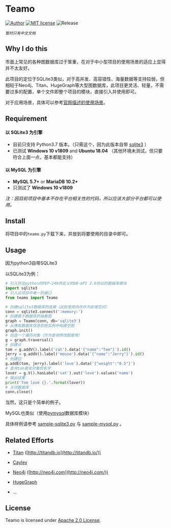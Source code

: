 # Teamo

[![Author](https://img.shields.io/badge/Author-owtotwo-yellow.svg)](https://github.com/owtotwo)
[![MIT license](https://img.shields.io/badge/License-Apache--2.0-brightgreen.svg)](https://img.shields.io/badge/License-Apache--2.0-brightgreen.svg)
![Release](https://img.shields.io/badge/Release-0.1.0-blue.svg)

_`暂时只有中文文档`_

## Why I do this

市面上常见的各种图数据库过于笨重，在对于中小型项目的使用场景的适应上显得并不太友好。

此项目的定位于SQLite3类似，对于高并发、高容错性、海量数据等支持较弱，但相较于Neo4j、Titan、HugeGraph等大型图数据库，此项目更灵活、轻量，不需要过多的配置，单个文件即整个项目的模块，直接引入并使用即可。

对于应用场景，具体可以参考[官网描述的使用场景](https://www.sqlite.org/whentouse.html)。

## Requirement

#### 以 SQLite3 为引擎

- 目前只支持 Python3.7 版本。（只需这个，因为此版本自带 [sqlite3](https://docs.python.org/3/library/sqlite3.html) ）
- 已测试 **Windows 10 v1809** and **Ubuntu 18.04** （其他环境未测试，但只要符合上面一点，基本都能支持）

#### 以 MySQL 为引擎

- **MySQL 5.7+** or **MariaDB 10.2+**
- 只测试了 **Windows 10 v1809**

_注：因目前项目中基本不存在平台相关性的代码，所以应该大部分平台都可以使用。_

## Install

将项目中的`teamo.py`下载下来，并放到将要使用的目录中即可。

## Usage

因为python3自带SQLite3

以SQLite3为例：

``` python
# 引入符合python的PEP-249所定义的DB-API 2.0协议的数据库模块
import sqlite3
# 引入此项目中唯一的接口
from teamo import Teamo

# 创建sqlite3数据库的连接（此处使用内存作为存储空间）
conn = sqlite3.connect(':memory:')
# 创建基于数据库的抽象图
graph = Teamo(conn, db='sqlite3')
# 从携有数据库信息的图实例中构建空图
graph.init()
# 创造一个遍历对象（作为查询修改图使用）
g = graph.traversal()
# 创建点
tom = g.addV().label('cat').data('{"name":"Tom"}').id()
jerry = g.addV().label('mouse').data('{"name":"Jerry"}').id()
# 创建边
g.addE(tom, jerry).label('love').data('{"weight":"0.5"}')
# 查询tom喜欢对象的名字
lover = g.V().hasLabel('cat').out('love').values('name')
# 输出结果
print('Tom love {}.'.format(lover))
# 关闭数据库
conn.close()
```

当然，这只是个简单的例子。

MySQL也类似（使用[pymysql](https://github.com/PyMySQL/PyMySQL)数据库模块）

具体样例请参考 [sample-sqlite3.py](./sample-sqlite3.py) 与 [sample-mysql.py](./sample-mysql.py) 。

## Related Efforts

- [Titan](https://github.com/thinkaurelius/titan) ([http://titandb.io](http://titandb.io/))

- [Cayley](https://github.com/cayleygraph/cayley)
- [Neo4j](https://github.com/neo4j/neo4j) ([http://neo4j.com](http://neo4j.com/))
- [HugeGraph](https://github.com/hugegraph/hugegraph)
- ...

## License

Teamo is licensed under [Apache 2.0 License](https://www.apache.org/licenses/LICENSE-2.0).
